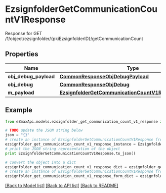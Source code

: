 # EzsignfolderGetCommunicationCountV1Response

Response for GET /1/object/ezsignfolder/{pkiEzsignfolderID}/getCommunicationCount

## Properties

Name | Type | Description | Notes
------------ | ------------- | ------------- | -------------
**obj_debug_payload** | [**CommonResponseObjDebugPayload**](CommonResponseObjDebugPayload.md) |  | 
**obj_debug** | [**CommonResponseObjDebug**](CommonResponseObjDebug.md) |  | [optional] 
**m_payload** | [**EzsignfolderGetCommunicationCountV1ResponseMPayload**](EzsignfolderGetCommunicationCountV1ResponseMPayload.md) |  | 

## Example

```python
from eZmaxApi.models.ezsignfolder_get_communication_count_v1_response import EzsignfolderGetCommunicationCountV1Response

# TODO update the JSON string below
json = "{}"
# create an instance of EzsignfolderGetCommunicationCountV1Response from a JSON string
ezsignfolder_get_communication_count_v1_response_instance = EzsignfolderGetCommunicationCountV1Response.from_json(json)
# print the JSON string representation of the object
print EzsignfolderGetCommunicationCountV1Response.to_json()

# convert the object into a dict
ezsignfolder_get_communication_count_v1_response_dict = ezsignfolder_get_communication_count_v1_response_instance.to_dict()
# create an instance of EzsignfolderGetCommunicationCountV1Response from a dict
ezsignfolder_get_communication_count_v1_response_form_dict = ezsignfolder_get_communication_count_v1_response.from_dict(ezsignfolder_get_communication_count_v1_response_dict)
```
[[Back to Model list]](../README.md#documentation-for-models) [[Back to API list]](../README.md#documentation-for-api-endpoints) [[Back to README]](../README.md)


